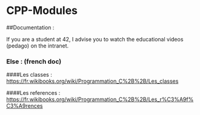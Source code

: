 # CPP-Modules

##Documentation :

If you are a student at 42, I advise you to watch the educational videos (pedago) on the intranet.

###	Else : (french doc)

####Les classes :
https://fr.wikibooks.org/wiki/Programmation_C%2B%2B/Les_classes

####Les references :
https://fr.wikibooks.org/wiki/Programmation_C%2B%2B/Les_r%C3%A9f%C3%A9rences

